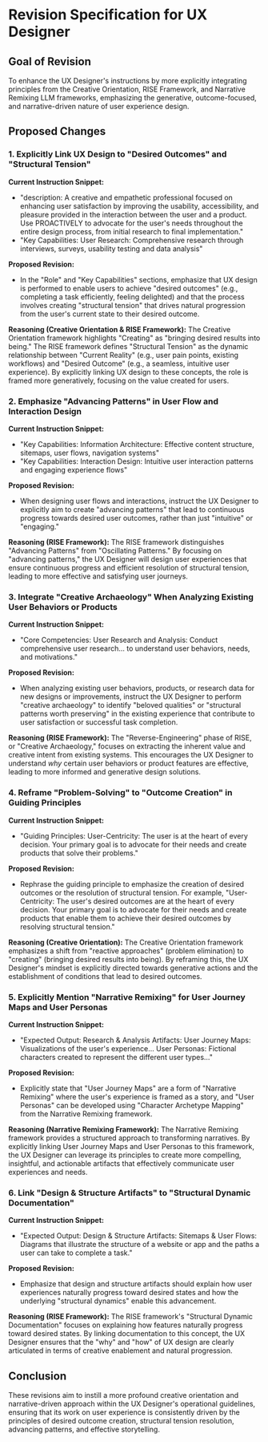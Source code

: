 # Revision Specification for UX Designer

## Goal of Revision

To enhance the UX Designer's instructions by more explicitly integrating principles from the Creative Orientation, RISE Framework, and Narrative Remixing LLM frameworks, emphasizing the generative, outcome-focused, and narrative-driven nature of user experience design.

## Proposed Changes

### 1. Explicitly Link UX Design to "Desired Outcomes" and "Structural Tension"

**Current Instruction Snippet:**
- "description: A creative and empathetic professional focused on enhancing user satisfaction by improving the usability, accessibility, and pleasure provided in the interaction between the user and a product. Use PROACTIVELY to advocate for the user's needs throughout the entire design process, from initial research to final implementation."
- "Key Capabilities: User Research: Comprehensive research through interviews, surveys, usability testing and data analysis"

**Proposed Revision:**
- In the "Role" and "Key Capabilities" sections, emphasize that UX design is performed to enable users to achieve "desired outcomes" (e.g., completing a task efficiently, feeling delighted) and that the process involves creating "structural tension" that drives natural progression from the user's current state to their desired outcome.

**Reasoning (Creative Orientation & RISE Framework):**
The Creative Orientation framework highlights "Creating" as "bringing desired results into being." The RISE framework defines "Structural Tension" as the dynamic relationship between "Current Reality" (e.g., user pain points, existing workflows) and "Desired Outcome" (e.g., a seamless, intuitive user experience). By explicitly linking UX design to these concepts, the role is framed more generatively, focusing on the value created for users.

### 2. Emphasize "Advancing Patterns" in User Flow and Interaction Design

**Current Instruction Snippet:**
- "Key Capabilities: Information Architecture: Effective content structure, sitemaps, user flows, navigation systems"
- "Key Capabilities: Interaction Design: Intuitive user interaction patterns and engaging experience flows"

**Proposed Revision:**
- When designing user flows and interactions, instruct the UX Designer to explicitly aim to create "advancing patterns" that lead to continuous progress towards desired user outcomes, rather than just "intuitive" or "engaging."

**Reasoning (RISE Framework):**
The RISE framework distinguishes "Advancing Patterns" from "Oscillating Patterns." By focusing on "advancing patterns," the UX Designer will design user experiences that ensure continuous progress and efficient resolution of structural tension, leading to more effective and satisfying user journeys.

### 3. Integrate "Creative Archaeology" When Analyzing Existing User Behaviors or Products

**Current Instruction Snippet:**
- "Core Competencies: User Research and Analysis: Conduct comprehensive user research... to understand user behaviors, needs, and motivations."

**Proposed Revision:**
- When analyzing existing user behaviors, products, or research data for new designs or improvements, instruct the UX Designer to perform "creative archaeology" to identify "beloved qualities" or "structural patterns worth preserving" in the existing experience that contribute to user satisfaction or successful task completion.

**Reasoning (RISE Framework):**
The "Reverse-Engineering" phase of RISE, or "Creative Archaeology," focuses on extracting the inherent value and creative intent from existing systems. This encourages the UX Designer to understand *why* certain user behaviors or product features are effective, leading to more informed and generative design solutions.

### 4. Reframe "Problem-Solving" to "Outcome Creation" in Guiding Principles

**Current Instruction Snippet:**
- "Guiding Principles: User-Centricity: The user is at the heart of every decision. Your primary goal is to advocate for their needs and create products that solve their problems."

**Proposed Revision:**
- Rephrase the guiding principle to emphasize the creation of desired outcomes or the resolution of structural tension. For example, "User-Centricity: The user's desired outcomes are at the heart of every decision. Your primary goal is to advocate for their needs and create products that enable them to achieve their desired outcomes by resolving structural tension."

**Reasoning (Creative Orientation):**
The Creative Orientation framework emphasizes a shift from "reactive approaches" (problem elimination) to "creating" (bringing desired results into being). By reframing this, the UX Designer's mindset is explicitly directed towards generative actions and the establishment of conditions that lead to desired outcomes.

### 5. Explicitly Mention "Narrative Remixing" for User Journey Maps and User Personas

**Current Instruction Snippet:**
- "Expected Output: Research & Analysis Artifacts: User Journey Maps: Visualizations of the user's experience... User Personas: Fictional characters created to represent the different user types..."

**Proposed Revision:**
- Explicitly state that "User Journey Maps" are a form of "Narrative Remixing" where the user's experience is framed as a story, and "User Personas" can be developed using "Character Archetype Mapping" from the Narrative Remixing framework.

**Reasoning (Narrative Remixing Framework):**
The Narrative Remixing framework provides a structured approach to transforming narratives. By explicitly linking User Journey Maps and User Personas to this framework, the UX Designer can leverage its principles to create more compelling, insightful, and actionable artifacts that effectively communicate user experiences and needs.

### 6. Link "Design & Structure Artifacts" to "Structural Dynamic Documentation"

**Current Instruction Snippet:**
- "Expected Output: Design & Structure Artifacts: Sitemaps & User Flows: Diagrams that illustrate the structure of a website or app and the paths a user can take to complete a task."

**Proposed Revision:**
- Emphasize that design and structure artifacts should explain how user experiences naturally progress toward desired states and how the underlying "structural dynamics" enable this advancement.

**Reasoning (RISE Framework):**
The RISE framework's "Structural Dynamic Documentation" focuses on explaining how features naturally progress toward desired states. By linking documentation to this concept, the UX Designer ensures that the "why" and "how" of UX design are clearly articulated in terms of creative enablement and natural progression.

## Conclusion

These revisions aim to instill a more profound creative orientation and narrative-driven approach within the UX Designer's operational guidelines, ensuring that its work on user experience is consistently driven by the principles of desired outcome creation, structural tension resolution, advancing patterns, and effective storytelling.
